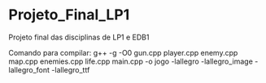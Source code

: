 # Projeto_Final_LP1
Projeto final das disciplinas de LP1 e EDB1

Comando para compilar:
g++ -g -O0 gun.cpp player.cpp enemy.cpp map.cpp enemies.cpp life.cpp main.cpp -o jogo -lallegro -lallegro_image -lallegro_font -lallegro_ttf
